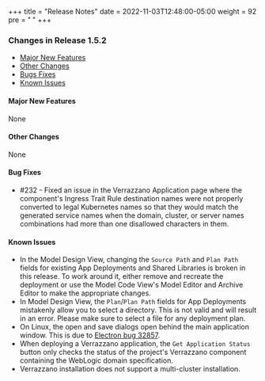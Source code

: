 +++
title = "Release Notes"
date = 2022-11-03T12:48:00-05:00
weight = 92
pre = "<b> </b>"
+++

### Changes in Release 1.5.2
- [Major New Features](#major-new-features)
- [Other Changes](#other-changes)
- [Bugs Fixes](#bug-fixes)
- [Known Issues](#known-issues)


#### Major New Features
None

#### Other Changes
None

#### Bug Fixes
- #232 - Fixed an issue in the Verrazzano Application page where the component's Ingress Trait Rule destination names 
  were not properly converted to legal Kubernetes names so that they would match the generated service names when the
  domain, cluster, or server names combinations had more than one disallowed characters in them.

#### Known Issues
- In the Model Design View, changing the `Source Path` and `Plan Path` fields for existing App Deployments and Shared Libraries
  is broken in this release.  To work around it, either remove and recreate the deployment or use the Model Code View's
  Model Editor and Archive Editor to make the appropriate changes.
- In Model Design View, the `Plan`/`Plan Path` fields for App Deployments mistakenly allow you to select a directory.  This is
  not valid and will result in an error.  Please make sure to select a file for any deployment plan.  
- On Linux, the open and save dialogs open behind the main application window.  This is due to
  [Electron bug 32857](https://github.com/electron/electron/issues/32857).
- When deploying a Verrazzano application, the `Get Application Status` button only checks the status of the project's
  Verrazzano component containing the WebLogic domain specification.
- Verrazzano installation does not support a multi-cluster installation.

